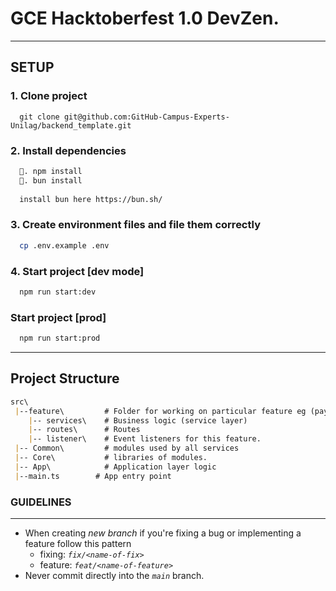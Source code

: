 # GCE Hacktoberfest 1.0 DevZen.

****

## SETUP

### 1. Clone project

```git
  git clone git@github.com:GitHub-Campus-Experts-Unilag/backend_template.git
```

### 2. Install dependencies

```markdown
  🍕. npm install  
  🦄. bun install 
  
  install bun here https://bun.sh/
```

### 3. Create environment files and file them correctly

```bash
  cp .env.example .env
```

### 4. Start project [dev mode]

```bash
  npm run start:dev
```

### Start project [prod]

```bash
  npm run start:prod
```

****

## Project Structure

```markdown
src\
 |--feature\         # Folder for working on particular feature eg (payments, auth, posts, comments,)
    |-- services\    # Business logic (service layer)
    |-- routes\      # Routes
    |-- listener\    # Event listeners for this feature.
 |-- Common\         # modules used by all services 
 |-- Core\           # libraries of modules.
 |-- App\            # Application layer logic
 |--main.ts        # App entry point
```

### GUIDELINES

****

* When creating *new branch* if you're fixing a bug or implementing a feature follow this pattern
  * fixing: *`fix/<name-of-fix>`*
  * feature: *`feat/<name-of-feature>`*
* Never commit directly into the *`main`* branch.
